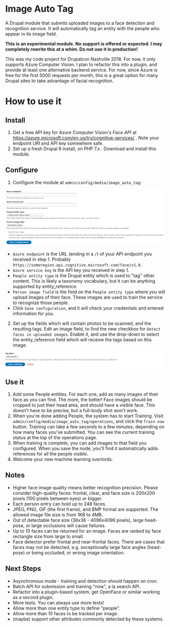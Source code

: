 Image Auto Tag
===

A Drupal module that submits uploaded images to a face detection and recognition service. It will automatically tag an entity with the people who appear in its image field. 

**This is an experimental module. No support is offered or expected. I may completely rewrite this at a whim. Do not use it in production!**

This was my code project for Drupalcon Nashville 2018. For now, it only supports Azure Computer Vision. I plan to refactor this into a plugin, and provide at least one alternative backend service. For now, since Azure is free for the first 5000 requests per month, this is a great option for many Drupal sites to take advantage of facial recognition.

How to use it
===

Install
---

1. Get a free API key for Azure Computer Vision's *Face API* at https://azure.microsoft.com/en-us/try/cognitive-services/ . Note your endpoint URI and API key somewhere safe.
2. Set up a fresh Drupal 8 install, on PHP 7.x . Download and install this module.

Configure
---

1. Configure the module at `admin/config/media/image_auto_tag`:

![Settings page](doc/settings-form.png)

  * `Azure endpoint` is the URL (ending in a `/`) of your API endpoint you received in step 1. Probably `https://someregion.api.cognitive.microsoft.com/face/v1.0`.
  * `Azure service key` is the API key you received in step 1.
  * `People entity type` is the Drupal entity which is used to "tag" other content. This is likely a taxonomy vocabulary, but it can be anything supported by entity_reference.
  * `Person image field` is the field on the `People entity type` where you will upload images of their face. These images are used to train the service to recognize those people.
  * Click `Save configuration`, and it will check your credentials and entered information for you.
2. Set up the fields which will contain photos to be scanned, and the resulting tags. Edit an image field, to find the new checkbox for `Detect faces in uploaded images`. Enable it, and use the drop-down to select the entity_reference field which will receive the tags based on this image.

![Field settings page](doc/field-settings.png)

Use it
---

1. Add some People entities. For each one, add as many images of their face as you can find. The more, the better! Face images should be cropped to just their head area, and should have a visible face. This doesn't have to be precise, but a full-body shot won't work.
2. When you're done adding People, the system has to start Training. Visit `admin/config/media/image_auto_tag/operations`, and click the `Train now` button. Training can take a few seconds to a few minutes, depending on how many faces you've submitted. You can see the current training status at the top of the operations page.
3. When training is complete, you can add images to that field you configured. When you save the node, you'll find it automatically adds references for all the people visible.
4. Welcome your new machine learning overlords.



Notes
---

* Higher face image quality means better recognition precision. Please consider high-quality faces: frontal, clear, and face size is 200x200 pixels (100 pixels between eyes) or bigger.
* Each person entry can hold up to 248 faces.
* JPEG, PNG, GIF (the first frame), and BMP format are supported. The allowed image file size is from 1KB to 4MB.
* Out of detectable face size (36x36 - 4096x4096 pixels), large head-pose, or large occlusions will cause failures.
* Up to 10 faces can be returned for an image. Faces are ranked by face rectangle size from large to small.
* Face detector prefer frontal and near-frontal faces. There are cases that faces may not be detected, e.g. exceptionally large face angles (head-pose) or being occluded, or wrong image orientation.


Next Steps
---

* Asynchronous mode - training and detection should happen on cron.
* Batch API for submission and training "now", a la search API.
* Refactor into a plugin-based system, get OpenFace or similar working as a second plugin.
* More tests. You can always use more tests!
* Allow more than one entity type to define "people".
* Allow more than 10 faces to be tracked per image.
* (maybe) support other attributes commonly detected by these systems.